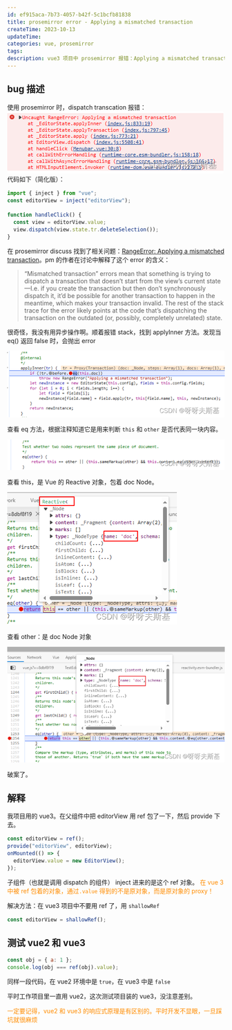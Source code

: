 ```yaml
---
id: ef915aca-7b73-4057-b42f-5c1bcfb81838
title: prosemirror error - Applying a mismatched transaction
createTime: 2023-10-13
updateTime:
categories: vue, prosemirror
tags:
description: vue3 项目中 prosemirror 报错：Applying a mismatched transaction。是因为在 vue3 中 ref().value 得到的不是原对象，而是原对象的 proxy。传给 prosemirror 的就是这个 proxy，未通过 prosemirror 的全等校验，所以报错 mismatched transaction。在 vue2 中 ref().value 就是原对象，所以不会触发这个 bug。
---
```


## bug 描述

使用 prosemirror 时，dispatch transcation 报错：
![在这里插入图片描述](../post-assets/925aa35f-9b80-4dc4-83ce-ccd931631557.png)
代码如下（简化版）：

```js
import { inject } from "vue";
const editorView = inject("editorView");

function handleClick() {
  const view = editorView.value;
  view.dispatch(view.state.tr.deleteSelection());
}
```

在 prosemirror discuss 找到了相关问题：[RangeError: Applying a mismatched transaction](https://discuss.prosemirror.net/t/rangeerror-applying-a-mismatched-transaction/1846)。pm 的作者在讨论中解释了这个 error 的含义：

> “Mismatched transaction” errors mean that something is trying to dispatch a transaction that doesn’t start from the view’s current state—I.e. if you create the transaction but then don’t synchronously dispatch it, it’d be possible for another transaction to happen in the meantime, which makes your transaction invalid. The rest of the stack trace for the error likely points at the code that’s dispatching the transaction on the outdated (or, possibly, completely unrelated) state.

很奇怪，我没有用异步操作啊。顺着报错 stack，找到 applyInner 方法。发现当 eq() 返回 false 时，会抛出 error

![在这里插入图片描述](../post-assets/59a69758-2238-49f6-893a-3a1a4d9a962e.png)

查看 eq 方法，根据注释知道它是用来判断 `this` 和 `other` 是否代表同一块内容。

![在这里插入图片描述](../post-assets/e2f8f85b-6779-4f26-bf61-9739f29f5d38.png)

查看 this，是 Vue 的 Reactive 对象，包着 doc Node。

![在这里插入图片描述](../post-assets/77d41771-40db-4559-855d-e2b8583617ac.png)

查看 other：是 doc Node 对象

![在这里插入图片描述](../post-assets/bdecc582-1c70-4769-8724-9f7da11b8aa9.png)

破案了。

## 解释

我项目用的 vue3。在父组件中把 editorView 用 ref 包了一下，然后 provide 下去。

```js
const editorView = ref();
provide("editorView", editorView);
onMounted(() => {
  editorView.value = new EditorView();
});
```

子组件（也就是调用 dispatch 的组件） inject 进来的是这个 ref 对象。
<span style="color:darkorange">在 vue 3 中被 ref 包着的对象，通过`.value` 得到的不是原对象，而是原对象的 proxy！</span>

解决方法：在 vue3 项目中不要用 ref 了，用 `shallowRef`

```js
const editorView = shallowRef();
```

## 测试 vue2 和 vue3

```js
const obj = { a: 1 };
console.log(obj === ref(obj).value);
```

同样一段代码，在 vue2 环境中是 `true`，在 vue3 中是 `false`

平时工作项目里一直用 vue2，这次测试项目装的 vue3，没注意差别。

<span style="color:darkorange">一定要记得，vue2 和 vue3 的响应式原理是有区别的。平时开发不显眼，一旦踩坑就很麻烦</span>
